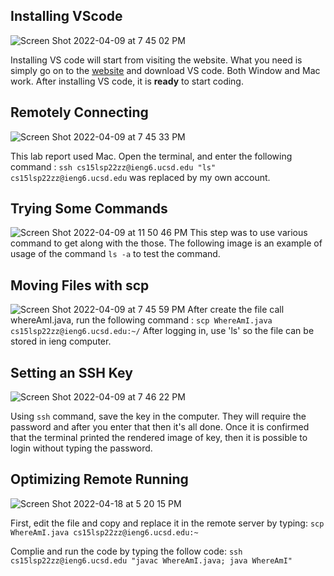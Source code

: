 ## Installing VScode
![Screen Shot 2022-04-09 at 7 45 02 PM](https://user-images.githubusercontent.com/103228431/162599064-65694736-95d9-475d-81ab-f970c70c1d5f.png)
 
Installing VS code will start from visiting the website. What you need is simply go on to the [website](https://code.visualstudio.com/) and download VS code. Both Window and Mac work. After installing VS code, it is **ready** to start coding.

## Remotely Connecting
![Screen Shot 2022-04-09 at 7 45 33 PM](https://user-images.githubusercontent.com/103228431/162599077-db018d45-7f77-4c28-ba04-0c2069de76aa.png)

This lab report used Mac. Open the terminal, and enter the following command : 
`ssh cs15lsp22zz@ieng6.ucsd.edu "ls"` 
`cs15lsp22zz@ieng6.ucsd.edu` was replaced by my own account.

## Trying Some Commands
![Screen Shot 2022-04-09 at 11 50 46 PM](https://user-images.githubusercontent.com/103228431/162606186-85408529-80da-4ed3-bd77-d4e500ab07ac.png)
This step was to use various command to get along with the those. The following image is an example of usage of the command `ls -a` to test the command.

## Moving Files with scp
![Screen Shot 2022-04-09 at 7 45 59 PM](https://user-images.githubusercontent.com/103228431/162599102-4ca61555-7691-497b-bdfa-276dcf7019ba.png)
After create the file call whereAmI.java, run the following command :
`scp WhereAmI.java cs15lsp22zz@ieng6.ucsd.edu:~/` 
After logging in, use 'ls' so the file can be stored in ieng computer.  

## Setting an SSH Key
![Screen Shot 2022-04-09 at 7 46 22 PM](https://user-images.githubusercontent.com/103228431/162599110-c4e1d75f-d76f-4af0-b3d1-9162e92b43fb.png)

Using `ssh` command, save the key in the computer. They will require the password and after you enter that then it's all done. Once it is confirmed that the terminal printed the rendered image of key, then it is possible to login without typing the password.

## Optimizing Remote Running
![Screen Shot 2022-04-18 at 5 20 15 PM](https://user-images.githubusercontent.com/103228431/163896675-95d012ff-316a-4286-a2df-d458d1fbaa20.png)

First, edit the file and copy and replace it in the remote server by typing:
`scp WhereAmI.java cs15lsp22zz@ieng6.ucsd.edu:~`

Complie and run the code by typing the follow code:
`ssh cs15lsp22zz@ieng6.ucsd.edu "javac WhereAmI.java; java WhereAmI"`
